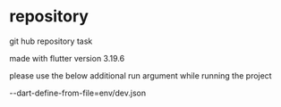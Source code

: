 # repository

git hub repository task

made with flutter version 3.19.6

please use the below additional run argument while running the project 

--dart-define-from-file=env/dev.json
